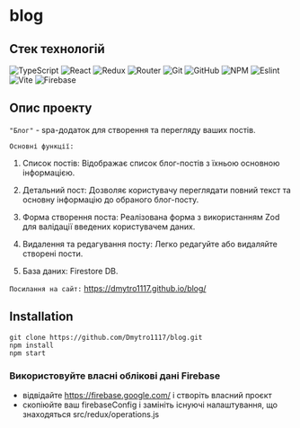 # blog

## Стек технологій

![TypeScript](https://img.shields.io/badge/typescript-%23007ACC.svg?style=for-the-badge&logo=typescript&logoColor=white)
![React](https://img.shields.io/badge/React-20232A?style=for-the-badge&logo=react&logoColor=61DAFB)
![Redux](https://img.shields.io/badge/Redux-593D88?style=for-the-badge&logo=redux&logoColor=white)
![Router](https://img.shields.io/badge/React_Router-CA4245?style=for-the-badge&logo=react-router&logoColor=white)
![Git](https://img.shields.io/badge/git-%23F05033.svg?style=for-the-badge&logo=git&logoColor=white)
![GitHub](https://img.shields.io/badge/github-%23121011.svg?style=for-the-badge&logo=github&logoColor=white)
![NPM](https://img.shields.io/badge/NPM-%23000000.svg?style=for-the-badge&logo=npm&logoColor=white)
![Eslint](https://img.shields.io/badge/eslint-3A33D1?style=for-the-badge&logo=eslint&logoColor=white)
![Vite](https://img.shields.io/badge/Vite-B73BFE?style=for-the-badge&logo=vite&logoColor=FFD62E)
![Firebase](https://img.shields.io/badge/firebase-ffca28?style=for-the-badge&logo=firebase&logoColor=black)

## Опис проекту

`"Блог"` - spa-додаток для створення та перегляду ваших постів.

`Основні функції:`

1. Список постів: Відображає список блог-постів з їхньою основною інформацією.

2. Детальний пост: Дозволяє користувачу переглядати повний текст та основну
   інформацію до обраного блог-посту.

3. Форма створення поста: Реалізована форма з використанням Zod для валідації
   введених користувачем даних.

4. Видалення та редагування посту: Легко редагуйте або видаляйте створені пости.

5. База даних: Firestore DB.

`Посилання на сайт:` https://dmytro1117.github.io/blog/

## Installation

```
git clone https://github.com/Dmytro1117/blog.git
npm install
npm start
```

### Використовуйте власні облікові дані Firebase

- відвідайте https://firebase.google.com/ і створіть власний проєкт
- скопіюйте ваш firebaseConfig і замініть існуючі налаштування, що знаходяться
  src/redux/operations.js
